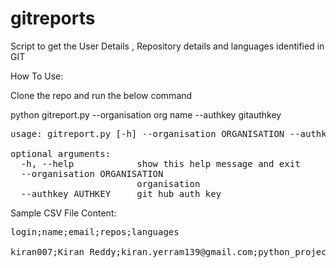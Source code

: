 # gitreports

Script to get the User Details , Repository details and languages identified in GIT 

How To Use:

Clone the repo and run the below command

python gitreport.py --organisation org name --authkey gitauthkey

<pre>
usage: gitreport.py [-h] --organisation ORGANISATION --authkey AUTHKEY

optional arguments:
  -h, --help            show this help message and exit
  --organisation ORGANISATION
                        organisation
  --authkey AUTHKEY     git hub auth key
</pre>

Sample CSV File Content:

<pre>
login;name;email;repos;languages

kiran007;Kiran Reddy;kiran.yerram139@gmail.com;python_project,myrepo;java,python,go
<pre>
